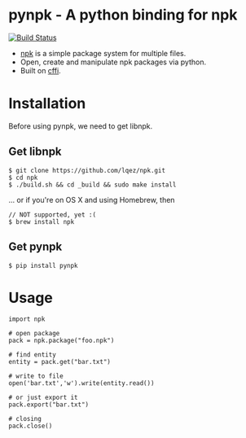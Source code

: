 pynpk - A python binding for npk
================================
[![Build Status](https://travis-ci.org/lqez/pynpk.png?branch=master)](https://travis-ci.org/lqez/pynpk)

- [npk](https://github.com/lqez/npk) is a simple package system for multiple files.
- Open, create and manipulate npk packages via python.
- Built on [cffi](http://pypi.python.org/pypi/cffi).

Installation
============

Before using pynpk, we need to get libnpk.

Get libnpk
----------
    $ git clone https://github.com/lqez/npk.git
    $ cd npk
    $ ./build.sh && cd _build && sudo make install

... or if you're on OS X and using Homebrew, then

    // NOT supported, yet :(
    $ brew install npk  
    
Get pynpk
---------
    $ pip install pynpk


Usage
=====

    import npk
    
    # open package
    pack = npk.package("foo.npk")

    # find entity
    entity = pack.get("bar.txt")

    # write to file
    open('bar.txt','w').write(entity.read())

    # or just export it
    pack.export("bar.txt")

    # closing
    pack.close()


